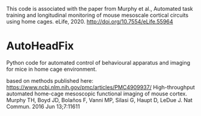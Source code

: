 This code is associated with the paper from Murphy et al., Automated task training and longitudinal monitoring of mouse mesoscale cortical circuits using home cages. eLife, 2020. http://doi.org/10.7554/eLife.55964

# AutoHeadFix
Python code for automated control of behavioural apparatus and imaging for mice in home cage environment.

based on methods published here: https://www.ncbi.nlm.nih.gov/pmc/articles/PMC4909937/
High-throughput automated home-cage mesoscopic functional imaging of mouse cortex. Murphy TH, Boyd JD, Bolaños F, Vanni MP, Silasi G, Haupt D, LeDue J. Nat Commun. 2016 Jun 13;7:11611

